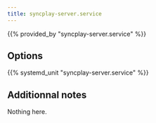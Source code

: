 ```yaml
---
title: syncplay-server.service
---
```


{{% provided_by "syncplay-server.service" %}}

## Options

{{% systemd_unit "syncplay-server.service" %}}

## Additionnal notes

Nothing here.